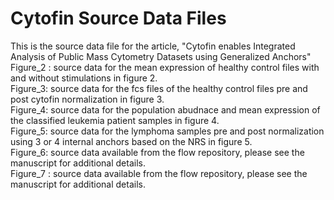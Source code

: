# Cytofin Source Data Files
This is the source data file for the article, "Cytofin enables Integrated Analysis of Public Mass Cytometry Datasets using Generalized Anchors"\
Figure_2 : source data for the mean expression of healthy control files with and without stimulations in figure 2.\
Figure_3: source data for the fcs files of the healthy control files pre and post cytofin normalization in figure 3.\
Figure_4: source data for the population abudnace and mean expression of the classified leukemia patient samples in figure 4.\
Figure_5: source data for the lymphoma samples pre and post normalization using 3 or 4 internal anchors based on the NRS in figure 5.\
Figure_6: source data available from the flow repository, please see the manuscript for additional details.\
Figure_7 : source data available from the flow repository, please see the manuscript for additional details.
